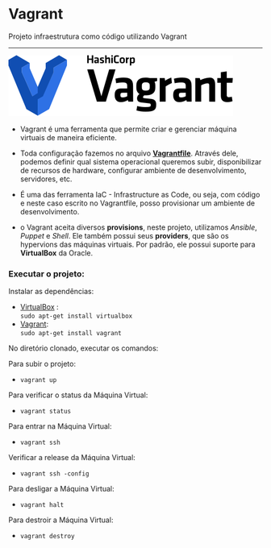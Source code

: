 # Vagrant
Projeto infraestrutura como código utilizando Vagrant  

***   

!["logo"](./image/logo.svg)

* Vagrant é uma ferramenta que permite criar e gerenciar máquina virtuais de maneira eficiente.  

* Toda configuração fazemos no arquivo [__Vagrantfile__](https://www.vagrantup.com/, "Site do Vagrant"). Através dele, podemos definir qual sistema operacional queremos subir, disponibilizar de recursos de hardware, configurar ambiente de desenvolvimento, servidores, etc.  

* É uma das ferramenta IaC - Infrastructure as Code, ou seja, com código e neste caso escrito no Vagrantfile, posso provisionar um ambiente de desenvolvimento.

* o Vagrant aceita diversos __provisions__, neste projeto, utilizamos *Ansible*, *Puppet* e *Shell*. Ele também possui seus __providers__, que são os hypervions das máquinas virtuais. Por padrão, ele possui suporte para __VirtualBox__ da Oracle.   

### Executar o projeto:  

Instalar as dependências:   
* [VirtualBox](https://www.virtualbox.org/) 
:  
`sudo apt-get install virtualbox`  
* [Vagrant](https://www.vagrantup.com/):  
`sudo apt-get install vagrant`  

No diretório clonado, executar os comandos:  

Para subir o projeto:
* `vagrant up`  

Para verificar o status da Máquina Virtual:  
* `vagrant status`  

Para entrar na Máquina Virtual:  
* `vagrant ssh`  

Verificar a release da Máquina Virtual:  
* `vagrant ssh -config`   

Para desligar a Máquina Virtual:  
* `vagrant halt`  

Para destroir a Máquina Virtual:
* `vagrant destroy`  